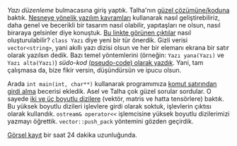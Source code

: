 
*Yazı düzenleme* bulmacasına giriş yaptık. Talha'nın [güzel çözümüne/koduna](https://onlinegdb.com/5nOu6-zSM) baktık. [Nesneye yönelik yazılım kavramları](sınıf-yapı-kavramı.md) kullanarak nasıl geliştirebiliriz, daha genel ve becerikli bir tasarım nasıl olabilir, yapıtaşları ne olsun, nasıl biraraya gelsinler diye konuştuk. [Bu linkte görünen çıktılar](yazı-düzenleme-sanatı.txt) nasıl oluşturulabilir? `class Yazı` diye yeni bir tür önerdik. Gizli verisi `vector<string>`, yani akıllı yazı dizisi olsun ve her bir elemanı ekrana bir satır olarak yazılsın dedik. Bazı temel yöntemlerini (örneğin: `Yazı yana(Yazı)` ve `Yazı alta(Yazı)`) *südo-kod* [(pseudo-code) olarak yazdık](https://onlinegdb.com/IyORImNfm). Yani, tam çalışmasa da, bize fikir versin, düşündürsün ve ipucu olsun. 

Arada `int main(int, char**)` kullanarak programımıza [komut satırından girdi alma](https://onlinegdb.com/O_GP-ET5c) becerisi ekledik. Asel ve Talha çok güzel sorular sordular. O sayede [iki ve üç boyutlu dizilere](https://onlinegdb.com/ZkAjYqzJ8) (vektör, matris ve hatta tensörlere) baktık. Bu yüksek boyutlu dizileri işlevlere girdi olarak soktuk, işlevlerin çıktısı olarak kullandık. `ostream& operator<<` işlemcisine yüksek boyutlu dizilerimizi yazmayı öğrettik. `vector::push_pack` yöntemini gözden geçirdik.

[Görsel kayıt](https://drive.google.com/file/d/143UKi-DCpFAQ2SKPtiprna0TpuaO5g1D/) bir saat 24 dakika uzunluğunda. 
